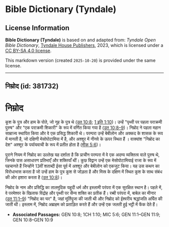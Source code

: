 # Bible Dictionary (Tyndale)

## License Information

**Bible Dictionary (Tyndale)** is based on and adapted from: _Tyndale Open Bible Dictionary_, [Tyndale House Publishers](https://tyndaleopenresources.com/), 2023, which is licensed under a [CC BY-SA 4.0 license](https://creativecommons.org/licenses/by-sa/4.0/legalcode.en).

This markdown version (created `2025-10-20`) is provided under the same license.



--------------------------------

## निम्रोद (id: 381732)

निम्रोद
=======

कूश के पुत्र और हाम के पोते, जो नूह के पुत्र थे ([उत 10:8](https://ref.ly/Gen10:8); [1 इति 1:10](https://ref.ly/1Chr1:10))। उन्हें "पृथ्वी पर पहला पराक्रमी पुरुष" और "एक पराक्रमी शिकारी" के रूप में वर्णित किया गया है ([उत 10:8–9](https://ref.ly/Gen10:8-Gen10:9))। निम्रोद ने पहला महान साम्राज्य स्थापित किया और वे एक प्रसिद्ध शिकारी थे। परम्परा उन्हें बेबीलोन और अक्कद के शासक के रूप में मानती है, जो दक्षिणी मेसोपोटामिया में है, और अश्शूर में नीनवे के ऊपर स्थित हैं । वाक्यांश "निम्रोद का देश" अश्शूर के पर्यायवाची के रूप में प्रतीत होता है ([मीक 5:6](https://ref.ly/Mic5:6))।

पुराने नियम में निम्रोद का उल्लेख यह दर्शाता है कि प्राचीन परम्परा में वे एक अदम्य व्यक्तित्व वाले पुरुष थे, जिनके पास असाधारण प्रतिभाएँ और शक्तियाँ थीं। कुछ विद्वान उन्हें एक मेसोपोटामियाई राजा के रूप में पहचानते हैं जिन्होंने 13वीं शताब्दी ईसा पूर्व में अश्शूर और बेबीलोन को एकजुट किया। यह उस कथन का विरोधाभास करता है जो उन्हें हाम के पुत्र कूश से जोड़ता है और मिस्र के दक्षिण में स्थित कूश के साथ संबंध की ओर इशारा करता है ([उत 10:8](https://ref.ly/Gen10:8))।

निम्रोद के नाम और प्रसिद्धि का तालमुदिक यहूदी धर्म और इस्लामी परंपरा में एक सुरक्षित स्थान है। पहले में, वे परमेश्वर के खिलाफ विद्रोह और पृथ्वी पर सैन्य शक्ति का प्रतीक हैं। रब्बी परंपरा में, बाबेल का मीनार ([उत 11:1–9](https://ref.ly/Gen11:1-Gen11:9)) "निम्रोद का घर" है, जहां मूर्तिपूजा की जाती थी और निम्रोद को ईश्वरीय श्रद्धांजलि अर्पित की जाती थी। इस्लाम में, निम्रोद अब्राहम को प्रताड़ित करते हैं और उन्हें एक जलती हुई भट्टी में फेंक देते हैं।

* **Associated Passages:** GEN 10:8; 1CH 1:10; MIC 5:6; GEN 11:1–GEN 11:9; GEN 10:8–GEN 10:9

